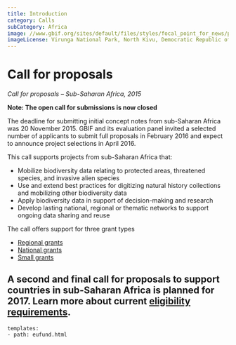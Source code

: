 ```yaml
---
title: Introduction
category: Calls
subCategory: Africa
image: //www.gbif.org/sites/default/files/styles/focal_point_for_news/public/gbif_scaled_contents/news/2015-November/82567/Virunga_National_Park_DRC.jpg
imageLicense: Virunga National Park, North Kivu, Democratic Republic of Congo. Photo by Joseph King. CC BY-NC-ND 2.0.
---
```

# Call for proposals

_Call for proposals – Sub-Saharan Africa, 2015_

**Note: The open call for submissions is now closed**

The deadline for submitting initial concept notes from sub-Saharan Africa was 20 November 2015. GBIF and its evaluation panel invited a selected number of applicants to submit full proposals in February 2016 and expect to announce project selections in April 2016.

This call supports projects from sub-Saharan Africa that:
+ Mobilize biodiversity data relating to protected areas, threatened species, and invasive alien species
+ Use and extend best practices for digitizing natural history collections and mobilizing other biodiversity data
+ Apply biodiversity data in support of decision-making and research
+ Develop lasting national, regional or thematic networks to support ongoing data sharing and reuse

The call offers support for three grant types
+ [Regional grants](/regional-grants)
+ [National grants](/national-grants)
+ [Small grants](/small-grants)

A second and final call for proposals to support countries in sub-Saharan Africa is planned for 2017. Learn more about current [eligibility requirements](about/eligibility).
--------


```styledYaml
templates:
- path: eufund.html
```
